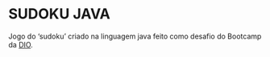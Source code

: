 # SUDOKU JAVA

Jogo do ‘sudoku’ criado na linguagem java feito como desafio do Bootcamp da <a href="https://web.dio.me/">DIO</a>.

